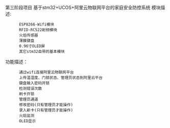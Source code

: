 第三阶段项目
基于stm32+UCOS+阿里云物联网平台的家庭安全防控系统
模块描述:

          ESP8266-Wifi模块
          RFID-RC522射频模块
          火焰传感器
          薄膜键盘
          0.96寸OLED屏
          其它stm32自带的基本模块
          
功能描述：

          通过wifi连接阿里云物联网平台
          上传温湿度、门锁状态、管理员状态到阿里云平台
          键盘输入密码开锁
          检测错误次数
          刷卡开锁
          管理员通道
          修改密码(只有管理员才能操作)
          录入新卡(只有管理员才能操作)
          火焰监测
          OLED显示

        
